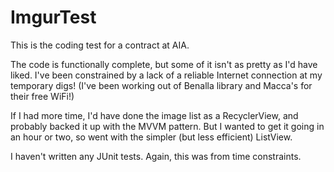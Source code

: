 # ImgurTest
 
This is the coding test for a contract at AIA.

The code is functionally complete, but some of it isn't as pretty as I'd have liked. I've been constrained by a lack of a reliable Internet connection at my temporary digs! (I've been working out of Benalla library and Macca's for their free WiFi!)

If I had more time, I'd have done the image list as a RecyclerView, and probably backed it up with the MVVM pattern. But I wanted to get it going in an hour or two, so went with the simpler (but less efficient) ListView.

I haven't written any JUnit tests. Again, this was from time constraints.
